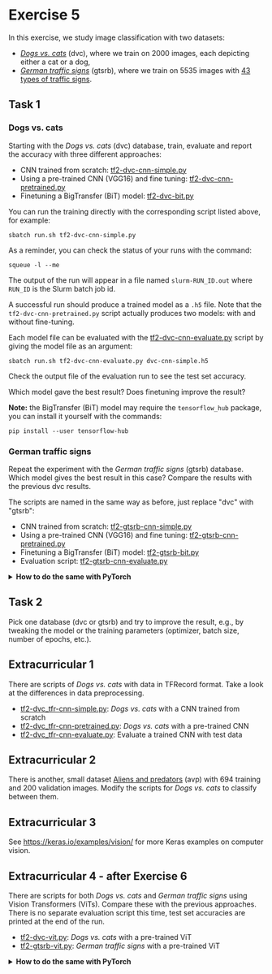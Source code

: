 # Exercise 5

In this exercise, we study image classification with two datasets:

- [_Dogs vs. cats_](imgs/dvc.png) (dvc), where we train on 2000 images, each
  depicting either a cat or a dog,
- [_German traffic signs_](imgs/gtsrb-montage.png) (gtsrb), where we train on
  5535 images with [43 types of traffic signs](imgs/traffic-signs.png).

## Task 1

### Dogs vs. cats

Starting with the _Dogs vs. cats_ (dvc) database, train, evaluate and report the
accuracy with three different approaches:

- CNN trained from scratch: [tf2-dvc-cnn-simple.py](tf2-dvc-cnn-simple.py)
- Using a pre-trained CNN (VGG16) and fine tuning: [tf2-dvc-cnn-pretrained.py](tf2-dvc-cnn-pretrained.py)
- Finetuning a BigTransfer (BiT) model: [tf2-dvc-bit.py](tf2-dvc-bit.py)

You can run the training directly with the corresponding script listed above,
for example:

    sbatch run.sh tf2-dvc-cnn-simple.py

As a reminder, you can check the status of your runs with the command:

    squeue -l --me

The output of the run will appear in a file named `slurm-RUN_ID.out` where 
`RUN_ID` is the Slurm batch job id.

A successful run should produce a trained model as a `.h5` file. Note that the
`tf2-dvc-cnn-pretrained.py` script actually produces two models: with and
without fine-tuning.

Each model file can be evaluated with the
[tf2-dvc-cnn-evaluate.py](tf2-dvc-cnn-evaluate.py) script by giving the model
file as an argument:

    sbatch run.sh tf2-dvc-cnn-evaluate.py dvc-cnn-simple.h5

Check the output file of the evaluation run to see the test set accuracy.

Which model gave the best result? Does finetuning improve the result?

**Note:** the BigTransfer (BiT) model may require the `tensorflow_hub` package, you can install it yourself with the commands:

```
pip install --user tensorflow-hub
```


### German traffic signs

Repeat the experiment with the _German traffic signs_ (gtsrb) database. Which
model gives the best result in this case? Compare the results with the previous
dvc results.

The scripts are named in the same way as before, just replace "dvc" with
"gtsrb":

- CNN trained from scratch: [tf2-gtsrb-cnn-simple.py](tf2-gtsrb-cnn-simple.py)
- Using a pre-trained CNN (VGG16) and fine tuning:
  [tf2-gtsrb-cnn-pretrained.py](tf2-gtsrb-cnn-pretrained.py)
- Finetuning a BigTransfer (BiT) model: [tf2-gtsrb-bit.py](tf2-gtsrb-bit.py)
- Evaluation script: [tf2-gtsrb-cnn-evaluate.py](tf2-gtsrb-cnn-evaluate.py)

<details><summary><b>How to do the same with PyTorch</b></summary>
  
The PyTorch scripts have a slightly different setup:

- _Dogs vs. cats_, trained from scratch:
  [pytorch_dvc_cnn_simple.py](pytorch_dvc_cnn_simple.py)
- _Dogs vs. cats_, pre-trained CNN:
  [pytorch_dvc_cnn_pretrained.py](pytorch_dvc_cnn_pretrained.py)
- _German traffic signs_, trained from scratch:
  [pytorch_gtsrb_cnn_simple.py](pytorch_gtsrb_cnn_simple.py)
- _German traffic signs_, pre-trained CNN:
  [pytorch_gtsrb_cnn_pretrained.py](pytorch_gtsrb_cnn_pretrained.py)

Run example:

    sbatch run-pytorch.sh pytorch_dvc_cnn_simple.py

There is no separate evaluation script, instead the test set evaluation is done
automatically after training. There is no BigTransfer-script provided for
PyTorch at the moment.</details>

## Task 2

Pick one database (dvc or gtsrb) and try to improve the result, e.g., by
tweaking the model or the training parameters (optimizer, batch size, number of
epochs, etc.).

## Extracurricular 1

There are scripts of _Dogs vs. cats_ with data in TFRecord format. Take a look
at the differences in data preprocessing.

- [tf2-dvc_tfr-cnn-simple.py](tf2-dvc_tfr-cnn-simple.py): _Dogs vs. cats_ with a
  CNN trained from scratch
- [tf2-dvc_tfr-cnn-pretrained.py](tf2-dvc_tfr-cnn-pretrained.py): _Dogs vs.
  cats_ with a pre-trained CNN
- [tf2-dvc_tfr-cnn-evaluate.py](tf2-dvc_tfr-cnn-evaluate.py): Evaluate a trained
  CNN with test data

## Extracurricular 2

There is another, small dataset [Aliens and predators](imgs/avp.png) (avp) with 694 training and 200 validation images.
Modify the scripts for _Dogs vs. cats_ to classify between them.

## Extracurricular 3

See <https://keras.io/examples/vision/> for more Keras examples on computer vision.

## Extracurricular 4 - after Exercise 6

There are scripts for both _Dogs vs. cats_ and _German traffic signs_ using
Vision Transformers (ViTs). Compare these with the previous approaches. There is
no separate evaluation script this time, test set accuracies are printed at the
end of the run.

- [tf2-dvc-vit.py](tf2-dvc-vit.py): _Dogs vs. cats_ with a pre-trained ViT
- [tf2-gtsrb-vit.py](tf2-gtsrb-vit.py): _German traffic signs_ with a pre-trained ViT

<details><summary><b>How to do the same with PyTorch</b></summary>
  
There are corresponding PyTorch scripts if you want to try that:

- [pytorch_dvc_vit.py](pytorch_dvc_vit.py): _Dogs vs. cats_ with a pre-trained ViT
- [pytorch_gtsrb_vit.py](pytorch_gtsrb_vit.py): _German traffic signs_ with a pre-trained ViT
</details>
